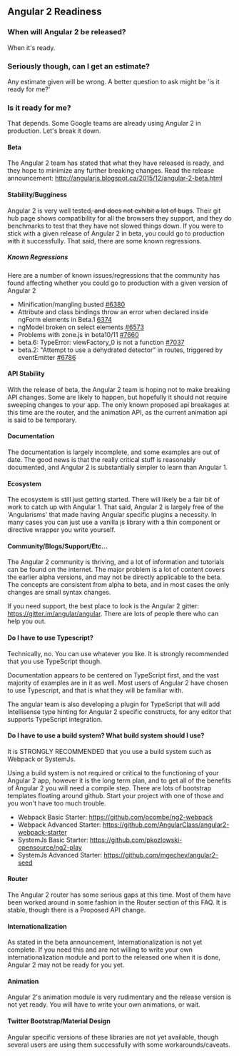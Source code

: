 ## Angular 2 Readiness

### When will Angular 2 be released?

When it's ready.

### Seriously though, can I get an estimate?

Any estimate given will be wrong. A better question to ask might be 'is it ready for me?'

### Is it ready for me?

That depends. Some Google teams are already using Angular 2 in production. Let's break it down.

#### Beta

The Angular 2 team has stated that what they have released is ready, and they hope to minimize any further breaking changes.
Read the release announcement: http://angularjs.blogspot.ca/2015/12/angular-2-beta.html

#### Stability/Bugginess

Angular 2 is very well tested~~, and does not exhibit a lot of bugs~~. Their git hub page shows compatibility for all the browsers they support, and they do benchmarks to test that they have not slowed things down. If you were to stick with a given release of Angular 2 in beta, you could go to production with it successfully. That said, there are some known regressions.

##### Known Regressions

Here are a number of known issues/regressions that the community has found affecting whether you could go to production with a given version of Angular 2

- Minification/mangling busted [#6380](https://github.com/angular/angular/issues/6380)
- Attribute and class bindings throw an error when declared inside ngForm elements in Beta.1 [6374](https://github.com/angular/angular/issues/6374)
- ngModel broken on select elements [#6573](https://github.com/angular/angular/issues/6573)
- Problems with zone.js in beta10/11 [#7660](https://github.com/angular/angular/issues/7660)
- beta.6: TypeError: viewFactory_<name>0 is not a function [#7037](https://github.com/angular/angular/issues/7037)
- beta.2: "Attempt to use a dehydrated detector" in routes, triggered by eventEmitter [#6786](https://github.com/angular/angular/issues/6786)

#### API Stability

With the release of beta, the Angular 2 team is hoping not to make breaking API changes. Some are likely to happen, but hopefully it should not require sweeping changes to your app. The only known proposed api breakages at this time are the router, and the animation API, as the current animation api is said to be temporary.

#### Documentation

The documentation is largely incomplete, and some examples are out of date. The good news is that the really critical stuff is reasonably documented, and Angular 2 is substantially simpler to learn than Angular 1.

#### Ecosystem

The ecosystem is still just getting started. There will likely be a fair bit of work to catch up with Angular 1. That said, Angular 2 is largely free of the 'Angularisms' that made having Angular specific plugins a necessity. In many cases you can just use a vanilla js library with a thin component or directive wrapper you write yourself.

#### Community/Blogs/Support/Etc...

The Angular 2 community is thriving, and a lot of information and tutorials can be found on the internet. The major problem is a lot of content covers the earlier alpha versions, and may not be directly applicable to the beta. The concepts are consistent from alpha to beta, and in most cases the only changes are small syntax changes.

If you need support, the best place to look is the Angular 2 gitter: https://gitter.im/angular/angular. There are lots of people there who can help you out.

#### Do I have to use Typescript?

Technically, no. You can use whatever you like. It is strongly recommended that you use TypeScript though.

Documentation appears to be centered on TypeScript first, and the vast majority of examples are in it as well. Most users of Angular 2 have chosen to use Typescript, and that is what they will be familiar with.

The angular team is also developing a plugin for TypeScript that will add Intellisense type hinting for Angular 2 specific constructs, for any editor that supports TypeScript integration.

#### Do I have to use a build system? What build system should I use?

It is STRONGLY RECOMMENDED that you use a build system such as Webpack or SystemJs. 

Using a build system is not required or critical to the functioning of your Angular 2 app, however it is the long term plan, and to get all of the benefits of Angular 2 you will need a compile step. There are lots of bootstrap templates floating around github. Start your project with one of those and you won't have too much trouble.

- Webpack Basic Starter: https://github.com/ocombe/ng2-webpack
- Webpack Advanced Starter: https://github.com/AngularClass/angular2-webpack-starter
- SystemJs Basic Starter: https://github.com/pkozlowski-opensource/ng2-play 
- SystemJs Advanced Starter: https://github.com/mgechev/angular2-seed

#### Router

The Angular 2 router has some serious gaps at this time. Most of them have been worked around in some fashion in the Router section of this FAQ. It is stable, though there is a Proposed API change.

#### Internationalization

As stated in the beta announcement, Internationalization is not yet complete. If you need this and are not willing to write your own internationalization module and port to the released one when it is done, Angular 2 may not be ready for you yet.

#### Animation

Angular 2's animation module is very rudimentary and the release version is not yet ready. You will have to write your own animations, or wait.

#### Twitter Bootstrap/Material Design

Angular specific versions of these libraries are not yet available, though several users are using them successfully with some workarounds/caveats.
